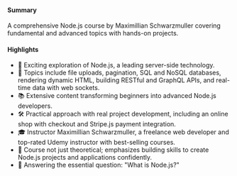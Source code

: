#### Summary

A comprehensive Node.js course by Maximillian Schwarzmuller covering fundamental and advanced topics with hands-on projects.

#### Highlights

- 🚀 Exciting exploration of Node.js, a leading server-side technology.
- 📂 Topics include file uploads, pagination, SQL and NoSQL databases, rendering dynamic HTML, building RESTful and GraphQL APIs, and real-time data with web sockets.
- 📚 Extensive content transforming beginners into advanced Node.js developers.
- 🛠️ Practical approach with real project development, including an online shop with checkout and Stripe.js payment integration.
- 🎓 Instructor Maximillian Schwarzmuller, a freelance web developer and top-rated Udemy instructor with best-selling courses.
- 🚧 Course not just theoretical; emphasizes building skills to create Node.js projects and applications confidently.
- 🤔 Answering the essential question: "What is Node.js?"

